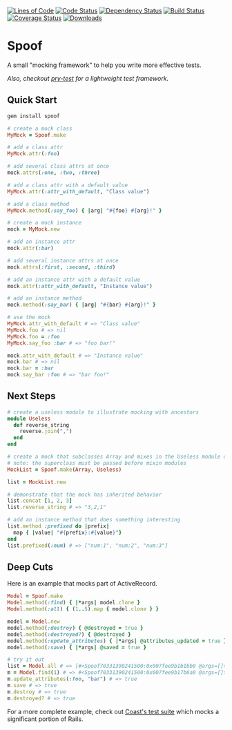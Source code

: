 [![Lines of Code](http://img.shields.io/badge/lines_of_code-35-brightgreen.svg?style=flat)](http://blog.codinghorror.com/the-best-code-is-no-code-at-all/)
[![Code Status](http://img.shields.io/codeclimate/github/hopsoft/spoof.svg?style=flat)](https://codeclimate.com/github/hopsoft/spoof)
[![Dependency Status](http://img.shields.io/gemnasium/hopsoft/spoof.svg?style=flat)](https://gemnasium.com/hopsoft/spoof)
[![Build Status](http://img.shields.io/travis/hopsoft/spoof.svg?style=flat)](https://travis-ci.org/hopsoft/spoof)
[![Coverage Status](https://img.shields.io/coveralls/hopsoft/spoof.svg?style=flat)](https://coveralls.io/r/hopsoft/spoof?branch=master)
[![Downloads](http://img.shields.io/gem/dt/spoof.svg?style=flat)](http://rubygems.org/gems/spoof)

# Spoof

A small "mocking framework" to help you write more effective tests.

*Also, checkout [pry-test](https://github.com/hopsoft/pry-test) for a lightweight test framework.*

## Quick Start

```bash
gem install spoof
```

```ruby
# create a mock class
MyMock = Spoof.make

# add a class attr
MyMock.attr(:foo)

# add several class attrs at once
mock.attrs(:one, :two, :three)

# add a class attr with a default value
MyMock.attr(:attr_with_default, "Class value")

# add a class method
MyMock.method(:say_foo) { |arg| "#{foo} #{arg}!" }

# create a mock instance
mock = MyMock.new

# add an instance attr
mock.attr(:bar)

# add several instance attrs at once
mock.attrs(:first, :second, :third)

# add an instance attr with a default value
mock.attr(:attr_with_default, "Instance value")

# add an instance method
mock.method(:say_bar) { |arg| "#{bar} #{arg}!" }

# use the mock
MyMock.attr_with_default # => "Class value"
MyMock.foo # => nil
MyMock.foo = :foo
MyMock.say_foo :bar # => "foo bar!"

mock.attr_with_default # => "Instance value"
mock.bar # => nil
mock.bar = :bar
mock.say_bar :foo # => "bar foo!"
```

## Next Steps

```ruby
# create a useless module to illustrate mocking with ancestors
module Useless
  def reverse_string
    reverse.join(",")
  end
end

# create a mock that subclasses Array and mixes in the Useless module defined above
# note: the superclass must be passed before mixin modules
MockList = Spoof.make(Array, Useless)

list = MockList.new

# demonstrate that the mock has inherited behavior
list.concat [1, 2, 3]
list.reverse_string # => "3,2,1"

# add an instance method that does something interesting
list.method :prefixed do |prefix|
  map { |value| "#{prefix}:#{value}"}
end
list.prefixed(:num) # => ["num:1", "num:2", "num:3"]
```

## Deep Cuts

Here is an example that mocks part of ActiveRecord.

```ruby
Model = Spoof.make
Model.method(:find) { |*args| model.clone }
Model.method(:all) { (1..5).map { model.clone } }

model = Model.new
model.method(:destroy) { @destroyed = true }
model.method(:destroyed?) { @destroyed }
model.method(:update_attributes) { |*args| @attributes_updated = true }
model.method(:save) { |*args| @saved = true }

# try it out
list = Model.all # => [#<Spoof70331390241500:0x007fee9b1b1bb0 @args=[]>, #<Spoof...]
m = Model.find(1) # => #<Spoof70331390241500:0x007fee9b17b6a0 @args=[]>
m.update_attributes(:foo, "bar") # => true
m.save # => true
m.destroy # => true
m.destroyed? # => true
```

For a more complete example, check out [Coast's test suite](https://github.com/hopsoft/coast/blob/master/test/test_coast.rb) which mocks a significant portion of Rails.

